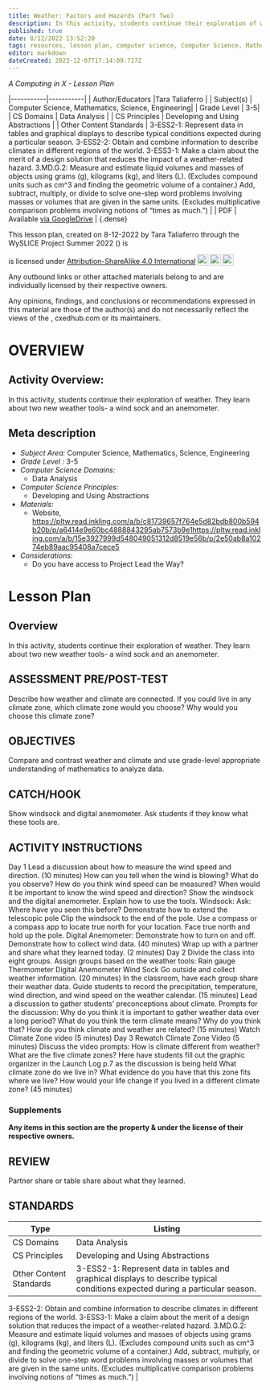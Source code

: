 ```yaml
---
title: Weather: Factors and Hazards (Part Two)
description: In this activity, students continue their exploration of weather. They learn about two new weather tools- a wind sock and an anemometer.
published: true
date: 8/12/2022 13:52:20
tags: resources, lesson plan, computer science, Computer Science, Mathematics, Science, Engineering 
editor: markdown
dateCreated: 2023-12-07T17:14:09.717Z
---
```

*A Computing in X - Lesson Plan*

|-----------|-----------|
| Author/Educators |Tara Taliaferro |
| Subject(s) | Computer Science, Mathematics, Science, Engineering|
| Grade Level | 3-5|
| CS Domains | Data Analysis |
| CS Principles | Developing and Using Abstractions |
| Other Content Standards | 3-ESS2-1: Represent data in tables and graphical displays to describe typical conditions expected during a particular season.
3-ESS2-2: Obtain and combine information to describe climates in different regions of the world.
3-ESS3-1: Make a claim about the merit of a design solution that reduces the impact of a weather-related hazard.
3.MD.G.2: Measure and estimate liquid volumes and masses of objects using grams (g), kilograms (kg), and liters (L). (Excludes compound units such
as cm^3 and finding the geometric volume of a container.) Add, subtract, multiply, or divide to solve one-step word problems involving masses or
volumes that are given in the same units. (Excludes multiplicative comparison problems involving notions of “times as much.”) | 
| PDF | Available [via GoogleDrive]() |
{.dense}






This lesson plan, created on 8-12-2022 by Tara Taliaferro through the  WySLICE Project Summer 2022 () is  <p xmlns:cc="http://creativecommons.org/ns#" >  is licensed under <a href="http://creativecommons.org/licenses/by-sa/4.0/?ref=chooser-v1" target="_blank" rel="license noopener noreferrer" style="display:inline-block;">Attribution-ShareAlike 4.0 International<img style="height:22px!important;margin-left:3px;vertical-align:text-bottom;" src="https://mirrors.creativecommons.org/presskit/icons/cc.svg?ref=chooser-v1"><img style="height:22px!important;margin-left:3px;vertical-align:text-bottom;" src="https://mirrors.creativecommons.org/presskit/icons/by.svg?ref=chooser-v1"><img style="height:22px!important;margin-left:3px;vertical-align:text-bottom;" src="https://mirrors.creativecommons.org/presskit/icons/sa.svg?ref=chooser-v1"></a></p>


Any outbound links or other attached materials belong to and are individually licensed by their respective owners. 


Any opinions, findings, and conclusions or recommendations expressed in this material are those of the author(s) and do not necessarily reflect the views of the , cxedhub.com or its maintainers.


# OVERVIEW
## Activity Overview:  
In this activity, students continue their exploration of weather. They learn about two new weather tools- a wind sock and an anemometer.
## Meta description
+ *Subject Area:* Computer Science, Mathematics, Science, Engineering 
+ *Grade Level :* 3-5 
+ *Computer Science Domains:*
   + Data Analysis
+ *Computer Science Principles:*
   + Developing and Using Abstractions
+ *Materials:* 
   + Website, https://pltw.read.inkling.com/a/b/c81739657f764e5d82bdb800b594b20b/p/a6414e9e60bc4888843295ab7573b9e1https://pltw.read.inkling.com/a/b/15e3927999d548049051312d8519e56b/p/2e50ab8a10274eb89aac95408a7cece5
+ *Considerations:*
   + Do you have access to Project Lead the Way?


# Lesson Plan
## Overview
In this activity, students continue their exploration of weather. They learn about two new weather tools- a wind sock and an anemometer.
## ASSESSMENT PRE/POST-TEST
Describe how weather and climate are connected.
If you could live in any climate zone, which climate zone would you choose? Why would you choose this climate zone?
## OBJECTIVES
Compare and contrast weather and climate and use grade-level appropriate understanding of mathematics to analyze data.


## CATCH/HOOK
Show windsock and digital anemometer. Ask students if they know what these tools are.


## ACTIVITY INSTRUCTIONS
Day 1
Lead a discussion about how to measure the wind speed and direction. (10 minutes)
                How can you tell when the wind is blowing? What do you observe?
                How do you think wind speed can be measured?
                When would it be important to know the wind speed and direction?
Show the windsock and the digital anemometer. Explain how to use the tools.
                Windsock: 
                        Ask: Where have you seen this before?
                        Demonstrate how to extend the telescopic pole
                        Clip the windsock to the end of the pole.
                        Use a compass or a compass app to locate true north for your location.
                        Face true north and hold up the pole.
                Digital Anemometer:
                        Demonstrate how to turn on and off.
Demonstrate how to collect wind data. (40 minutes)
Wrap up with a partner and share what they learned today. (2 minutes)
Day 2
Divide the class into eight groups. Assign groups based on the weather tools:
                Rain gauge
                Thermometer
                Digital Anemometer
                Wind Sock
Go outside and collect weather information. (20 minutes)
In the classroom, have each group share their weather data. Guide students to record the precipitation, temperature, wind direction, and wind speed on the weather calendar. (15 minutes)
Lead a discussion to gather students’ preconceptions about climate.
Prompts for the discussion:
                Why do you think it is important to gather weather data over a long period?
                What do you think the term climate means? Why do you think that?
                How do you think climate and weather are related? (15 minutes)
Watch Climate Zone video (5 minutes)
Day 3
Rewatch Climate Zone Video (5 minutes)
        Discuss the video prompts:
                How is climate different from weather?
                What are the five climate zones? Here have students fill out the graphic organizer in the Launch Log p.7 as the discussion is being held
                What climate zone do we live in? What evidence do you have that this zone fits where we live?
                How would your life change if you lived in a different climate zone? (45 minutes)


### Supplements
**Any items in this section are the property & under the license of their respective owners.**






## REVIEW
Partner share or table share about what they learned.
## STANDARDS        
| Type | Listing | 
|-----------|-----------|
| CS Domains  | Data Analysis|
| CS Principles   | Developing and Using Abstractions|
| Other Content Standards | 3-ESS2-1: Represent data in tables and graphical displays to describe typical conditions expected during a particular season.
3-ESS2-2: Obtain and combine information to describe climates in different regions of the world.
3-ESS3-1: Make a claim about the merit of a design solution that reduces the impact of a weather-related hazard.
3.MD.G.2: Measure and estimate liquid volumes and masses of objects using grams (g), kilograms (kg), and liters (L). (Excludes compound units such
as cm^3 and finding the geometric volume of a container.) Add, subtract, multiply, or divide to solve one-step word problems involving masses or
volumes that are given in the same units. (Excludes multiplicative comparison problems involving notions of “times as much.”)  |
